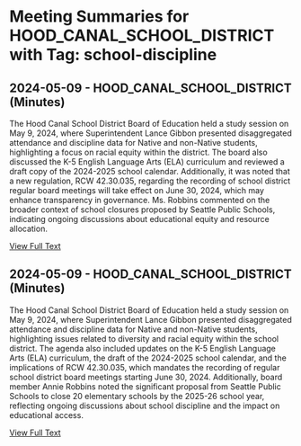# Meeting Summaries for HOOD_CANAL_SCHOOL_DISTRICT with Tag: school-discipline

## 2024-05-09 - HOOD_CANAL_SCHOOL_DISTRICT (Minutes)

The Hood Canal School District Board of Education held a study session on May 9, 2024, where Superintendent Lance Gibbon presented disaggregated attendance and discipline data for Native and non-Native students, highlighting a focus on racial equity within the district. The board also discussed the K-5 English Language Arts (ELA) curriculum and reviewed a draft copy of the 2024-2025 school calendar. Additionally, it was noted that a new regulation, RCW 42.30.035, regarding the recording of school district regular board meetings will take effect on June 30, 2024, which may enhance transparency in governance. Ms. Robbins commented on the broader context of school closures proposed by Seattle Public Schools, indicating ongoing discussions about educational equity and resource allocation.

[View Full Text](https://raw.githubusercontent.com/VoronoiPerspectives/WashingtonStateSchoolBoardExplorer/refs/heads/main/data/countries/usa/states/wa/counties/mason/school_boards/hood_canal_school_district/2024/processed/2024-05-09-minutes.txt)

## 2024-05-09 - HOOD_CANAL_SCHOOL_DISTRICT (Minutes)

The Hood Canal School District Board of Education held a study session on May 9, 2024, where Superintendent Lance Gibbon presented disaggregated attendance and discipline data for Native and non-Native students, highlighting issues related to diversity and racial equity within the school district. The agenda also included updates on the K-5 English Language Arts (ELA) curriculum, the draft of the 2024-2025 school calendar, and the implications of RCW 42.30.035, which mandates the recording of regular school district board meetings starting June 30, 2024. Additionally, board member Annie Robbins noted the significant proposal from Seattle Public Schools to close 20 elementary schools by the 2025-26 school year, reflecting ongoing discussions about school discipline and the impact on educational access.

[View Full Text](https://raw.githubusercontent.com/VoronoiPerspectives/WashingtonStateSchoolBoardExplorer/refs/heads/main/data/countries/usa/states/wa/counties/mason/school_boards/hood_canal_school_district/2024/processed/2024-05-09-draftmtg-minutes.txt)

